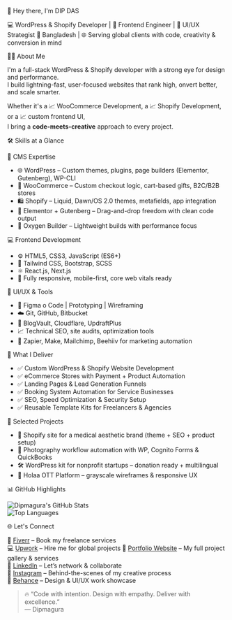 👋 Hey there, I'm DIP DAS 

💻 WordPress & Shopify Developer | 🎨 Frontend Engineer | 🧠 UI/UX Strategist
📍 Bangladesh | 🌐 Serving global clients with code, creativity & conversion in mind


🧑‍💼 About Me

I'm a full-stack WordPress & Shopify developer with a strong eye for design and performance.  
I build lightning-fast, user-focused websites that rank high, onvert better, and scale smarter.

Whether it's a 📈 WooCommerce Development, a 📈 Shopify Development, or a 📈 custom frontend UI,  
I bring a **code-meets-creative** approach to every project.


 🛠️ Skills at a Glance

 🧩 CMS Expertise
- 🌐 WordPress – Custom themes, plugins, page builders (Elementor, Gutenberg), WP-CLI  
- 🛒 WooCommerce – Custom checkout logic, cart-based gifts, B2C/B2B stores  
- 🛍️ Shopify – Liquid, Dawn/OS 2.0 themes, metafields, app integration  
- 🧱 Elementor + Gutenberg – Drag-and-drop freedom with clean code output  
- 💼 Oxygen Builder – Lightweight builds with performance focus

 💻 Frontend Development
- ⚙️ HTML5, CSS3, JavaScript (ES6+)  
- 🎨 Tailwind CSS, Bootstrap, SCSS  
- ⚛️ React.js, Next.js  
- 📲 Fully responsive, mobile-first, core web vitals ready

 🧠 UI/UX & Tools
- 🧾 Figma o Code | Prototyping | Wireframing  
- ☁️ Git, GitHub, Bitbucket  
- 🔧 BlogVault, Cloudflare, UpdraftPlus  
- 📈 Technical SEO, site audits, optimization tools  
- 🤖 Zapier, Make, Mailchimp, Beehiiv for marketing automation  


 💼 What I Deliver

- ✅ Custom WordPress & Shopify Website Development  
- ✅ eCommerce Stores with Payment + Product Automation  
- ✅ Landing Pages & Lead Generation Funnels  
- ✅ Booking System Automation for Service Businesses  
- ✅ SEO, Speed Optimization & Security Setup  
- ✅ Reusable Template Kits for Freelancers & Agencies  



🚀 Selected Projects

- 🏥 Shopify site for a medical aesthetic brand (theme + SEO + product setup)  
- 📸 Photography workflow automation with WP, Cognito Forms & QuickBooks  
- 🛠️ WordPress kit for nonprofit startups – donation ready + multilingual  
- 🎥 Holaa OTT Platform – grayscale wireframes & responsive UX  



 📊 GitHub Highlights

![Dipmagura's GitHub Stats](https://github-readme-stats.vercel.app/api?username=dipmagura&show_icons=true&theme=radical)  
![Top Languages](https://github-readme-stats.vercel.app/api/top-langs/?username=dipmagura&layout=compact&theme=radical)



 🌐 Let's Connect

🎯 [Fiverr](https://fiverr.com/dipmagura) – Book my freelance services  
💻 [Upwork](https://www.upwork.com/freelancers/~dipmagura) – Hire me for global projects 
🔗 [Portfolio Website](https://lighttemplate.com/dipmagura/) – My full project gallery & services  
💼 [LinkedIn](https://linkedin.com/in/dipmagura) – Let’s network & collaborate  
📸 [Instagram](https://instagram.com/dipmagura) – Behind-the-scenes of my creative process  
🎨 [Behance](https://behance.net/dipmagura) – Design & UI/UX work showcase  




> 🔥 “Code with intention. Design with empathy. Deliver with excellence.”  
> — Dipmagura

